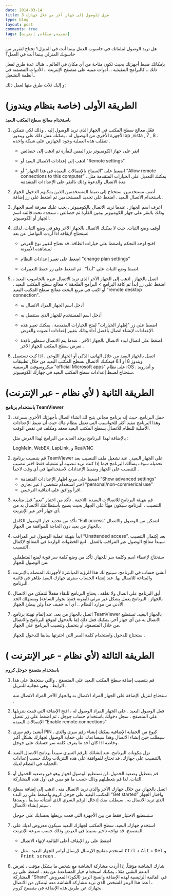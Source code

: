 ```yaml
---
date: 2014-03-14
title: 3 طرق للوصول إلى جهاز آخر من خلال جهازك
type: blog
layout: post
comments: true
tags: [تقنية, شبكات, إنترنت]
---
```



هل تريد الوصول لملفاتك في حاسوب العمل بينما أنت في المنزل؟ تحتاج لتقرير من حاسوبك المنزلي بينما أنت في العمل؟ 

بإمكانك ضبط أجهزتك بحيث تكون متاحة من أي مكان في العالم .. هناك عدة طرق لفعل ذلك .. كالبرامج التنفيذية .. أدوات مبنية على متصفح الإنترنت .. الأدوات المضمنة في أنظمة التشغيل..

و إليك ثلاث طرق منها لعمل ذلك:

# الطريقة الأولى (خاصة بنظام ويندوز)

**باستخدام معالج سطح المكتب البعيد**

1. فعّل معالج سطح المكتب في الجهاز الذي تريد الوصول إليه . وذلك لكي تتمكن الأجهزة الأخرى من الوصول له . يمكنك عمل ذلك على ويندوز xp ,vista , 7 , 8 . تتطلب هذه العملية وجود الجهازين على شبكة واحدة .

    * انقر على جهاز الكومبيوتر بزر اليمين للفأرة ثم اذهب إلى خصائص

    * اذهب إلى إعدادات الاتصال البعيد أو "Remote settings"

    * اضغط على "السماح بالإتصالات البعيدة في هذا الجهاز" أو “Allow remote connections to this computer” . يمكنك التعديل على الخيارات المتقدمة مثل مدة الاتصال والدعوة وذلك بالنقر على الإعدادات المتقدمة 

<amp-ad width="100vw" height="320"
     type="adsense"
     data-ad-client="ca-pub-4752855256699204"
     data-ad-slot="3888202602"
     data-auto-format="rspv"
     data-full-width="">
  <div overflow=""></div>
</amp-ad>

2. أضف مستخدمين. ستحتاج إلى ضبط المستخدمين الذين يمكنهم الدخول للجهاز باستخدام الاتصال البعيد . اضغط على تحديد المستخدمين ثم اضغط على زر إضافة.

3. اعرف اسم الجهاز . عندما تريد الاتصال بالكومبيوتر ، يجب عليك معرفة اسم الجهاز وذلك بالنقر على جهاز الكومبيوتر بيمين الفأرة ثم خصائص ، ستجده تحت قائمة اسم الجهاز أو الكومبيوتر.

4. أوقف وضع الثبات. حيث لا يمكنك الاتصال بالجهاز الآخر وهو في وضع الثبات. لذلك ستحتاج لإيقافه اذا أردت التواصل عن بعد:

    * افتح لوحة التحكم واضغط على خيارات الطاقة. قد تحتاج لتغيير نوع العرض لمشاهدة الأيقونة

    * اضغط على تغيير إعدادات النظام "change plan settings" 

    * اضبط وضع الثبات على "أبداً" . ثم اضغط على زر حفظ التغييرات.

5.  اتصل بالجهاز . اذهب إلى الجهاز الآخر الذي تريد الاتصال عبره بالحاسوب البعيد ، اضغط على زر ابدأ ثم كافة البرامج > البرامج الملحقة > معالج سطح المكتب البعيد . أو اكتب في مربع البحث معالج سطح المكتب البعيد "remote desktop connection".

    * أدخل اسم الجهاز المراد الاتصال به

    * أدخل اسم المستخدم للجهاز الذي ستتصل به 

    * اضغط على زر "إظهار الخيارات" لفتح الخيارات المتقدمة . يمكنك تغيير هذه الإعدادات لإنشاء اتصال بأفضل أداء وذلك بتغيير إعدادات الصوت والعرض.

    * اضغط على اتصال لبدء الاتصال بالجهاز الآخر . عندما يتم الاتصال ستظهر نافذة تعرض سطح المكتب للجهاز الآخر .

6. اتصل بالجهاز البعيد من خلال الهاتف الذكي أو الجهاز اللوحي . اذا كنت تستعمل ويندوز 8 أو 8.1 فيمكنك الاتصال بسطح المكتب البعيد من خلال تطبيقات ميكروسوفت الرسمية "official Microsoft apps" على نظام iOS و أندرويد . ستحتاج لضبط إعدادات سطح المكتب البعيد في جهازك الكومبيوتر.

<amp-ad width="100vw" height="320"
     type="adsense"
     data-ad-client="ca-pub-4752855256699204"
     data-ad-slot="3888202602"
     data-auto-format="rspv"
     data-full-width="">
  <div overflow=""></div>
</amp-ad>

# الطريقة الثانية ( ﻷي نظام - عبر الإنترنت)

**باستخدام برنامج TeamViewer**

1. حمل البرنامج. حيث إنه برنامج مجاني يتيح لك انشاء اتصال بأجهزتك الأخرى بسرعة. وهذا البرنامج مفيد أكثر للحواسيب التي تعمل بنظام ماك حيث أن ضبط الإعدادات الأصلية للنظام للاتصال بسطح المكتب البعيد معقد ومكلف في نفس الوقت.

     بالإضافة لهذا البرنامج يوجد العديد من البرامج لهذا الغرض مثل :

    LogMeIn, WebEX, LapLink,  و RealVNC

2. قم بتنصيب برنامج TeamViewer على الجهاز البعيد . عند تشغيل ملف التنصيب بعد تحميله سوف يسألك البرنامج فيما إذا كنت تريد تنصيبه أو تشغيله فقط اختر تنصيب للتنصيب على الجهاز وضبط الإعدادات لاستخدامها في أي وقت لاحقاً .

    * اضغط على مربع اظهار الإعدادات المتقدمة  “Show advanced settings” 
    * اختر استخدام شخصي / غير تجاري “personal/non-commerical use”
    * اقرأ ووافق على اتفاقية الترخيص.


3. قم بتهيئة البرنامج للاتصالات البعيدة اللاحقة . تأكد من اختيار "نعم" قبل متابعة التنصيب . البرنامج سيكون مهيّأ على الجهاز بحيث يصبح باستطاعتك الاتصال به من أي جهاز آخر عبر الإنترنت.

    تأكد من تحديد خيار الوصول الكامل “Full access” لتتمكن من الوصول والاتصال بالجهاز من بعيد دون الحاجة للموافقة من الجهاز.

4. ابدأ بتهيئة عملية الوصول غير المراقب “Unattended access”. بعد إكتمال التنصيب سيبدأ معالج الوصول غير المراقب بالعمل . اتبع الخطوات الواردة في المعالج لإكمال التنصيب .

    ستحتاج لإعطاء اسم وكلمة سر للجهاز. تأكد من وضع كلمة سر قوية لمنع المتطفلين من الوصول للجهاز.

5. أنشئ حساب في البرنامج. سيتيح لك هذا للرؤية المباشرة ﻷجهزتك المتصلة بالإنترنت والمتاحة للاتصال بها. عند إنشاء الحساب سترى جهازك البعيد ظاهر في قائمة البرنامج.

6. أبق البرنامج على اتصال ولا تغلقه . يحتاج البرنامج للبقاء مفعلاً لتتمكن من الاتصال بالجهاز . البرنامج يعمل بشكل غير مرئي (أيقونة فقط بجوار الساعة) ويستهلك الحد الأدنى من موارد النظام .. أي أنه خفيف جداً ولن يبطئ الجهاز.

7. اتصل بالجهاز من بعد. عند إتمام تهيئة برنامج TeamViewer بالجهاز البعيد، تستطيع الاتصال به من أي جهاز آخر. يمكنك فعل ذلك إما بالدخول لموقع البرنامج والاتصال من خلال المتصفح، أو بتحميل وتنصيب البرنامج على الجهاز.

    ستحتاج للدخول واستخدام كلمة السر التي اخترتها سابقا للدخول للجهاز .


<amp-ad width="100vw" height="320"
     type="adsense"
     data-ad-client="ca-pub-4752855256699204"
     data-ad-slot="3888202602"
     data-auto-format="rspv"
     data-full-width="">
  <div overflow=""></div>
</amp-ad>

# الطريقة الثالثة (ﻷي نظام - عبر الإنترنت )

**باستخدام متصفح جوجل كروم**

1. قم بتنصيب إضافة سطح المكتب البعيد على المتصفح . والتي ستجدها على هذا الرابط . وهي مجانية للتنزيل . 

    ستحتاج لتنزيل الإضافة على الجهاز المراد الاتصال به والجهاز الآخر المراد الاتصال منه .

2. فعل الوصول البعيد . على الجهاز المراد الوصول له ، افتح الإضافة التي قمت بتنزيلها على المتصفح . سجل دخولك باستخدام حساب جوجل ، ثم  اضغط على زر تفعيل الإتصالات البعيدة “Enable remote connections”

3. أنشئ رقم سري PIN . كنوع من الحماية الإضافية يمكنك إنشاء رقم سري والذي سيطلب حين إنشاء الاتصال وهذا سيساعدك على حماية الوصول لجهازك بشكل أكبر وخاصة اذا كان أحد ما يعرف كلمة سر حسابك على جوجل.

4. نزل مكونات البرنامج. عند إنشائك للرقم السري سيبدأ برنامج الاتصال البعيد بالتنصيب على جهازك، قد تحتاج للموافقة على هذه التنزيلات وذلك حسب إعدادات الحماية في النظام لديك.

5. قم بتعطيل وضعية الخمول. لن تستطيع الوصول لجهاز وهو في وضعية الخمول أو الثبات. لذا قم بتعطيلهم وذلك حسب ما هو مبين في أول هذه المشاركة.

6. اتصل بالجهاز. من خلال جهازك الآخر والذي تريد الاتصال منه . اذهب إلى إضافة سطح المكتب البعيد على جوجل كروم واضغط على زر البدء “Get started” واختار الجهاز الذي تريد الاتصال به . سيطلب منك إدخال الرقم السري الذي أنشأته سابقاً ، وبعدها سيتم إنشاء الاتصال .

    ستسطيع الاختيار فقط من بين الأجهزة التي قمت بربطها بحسابك على جوجل

<amp-ad width="100vw" height="320"
     type="adsense"
     data-ad-client="ca-pub-4752855256699204"
     data-ad-slot="3888202602"
     data-auto-format="rspv"
     data-full-width="">
  <div overflow=""></div>
</amp-ad>

7. استخدم جهازك البعيد. سطح المكتب لجهازك البعيد سيكون معروض لديك على المتصفح، قد تواجه تأخير بسيط في العرض وذلك حسب سرعة الإنترنت.

    * اضغط على رز الإيقاف أعلى القائمة لإنهاء الاتصال

    * استخدم مفاتيح الإرسال لإرسال أوامر للجهاز البعيد . مثل <kbd>Ctrl</kbd> + <kbd>Alt</kbd> + <kbd>Del</kbd> و <kbd>Print screen</kbd>  .

8.  شارك الشاشة مؤقتاً. إذا أردت مشاركة الشاشة مع شخص ما بشكل مؤقت ، لغرض الدعم التقني مثلا ، يمكنك استخدام خيار المساعدة عن بعد . اضغط على زر المشاركة "Share" في القائمة الرئيسية لهذه الإضافة وانسخ الرمز (الكود) المعروض ، أعط هذا الرمز للشخص الذي تريد مشاركة الشاشة معه ليتمكن من الاتصال بجهازك عن طريق هذه الإضافة في متصفح كروم.


